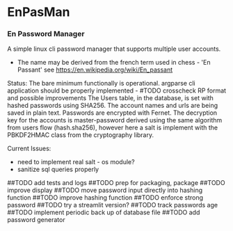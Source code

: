 # EnPasMan

### En Password Manager

A simple linux cli password manager that supports multiple user accounts.

- The name may be derived from the french term used in chess - 'En Passant'
see https://en.wikipedia.org/wiki/En_passant

Status:
The bare minimum functionally is operational.
argparse cli application should be properly implemented - #TODO crosscheck RP format and possible improvements
The Users table, in the database, is set with hashed passwords using SHA256.
The account names and urls are being saved in plain text. Passwords are encrypted with Fernet.
The decryption key for the accounts is master-password derived using the same
algorithm from users flow (hash.sha256), however here a salt is implement with the PBKDF2HMAC class from
the cryptography library.

Current Issues:
- need to implement real salt - os module?
- sanitize sql queries properly

##TODO add tests and logs
##TODO prep for packaging, package
##TODO improve display
##TODO move password input directly into hashing function
##TODO improve hashing function
##TODO enforce strong password
##TODO try a streamlit version?
##TODO track passwords age
##TODO implement periodic back up of database file
##TODO add password generator